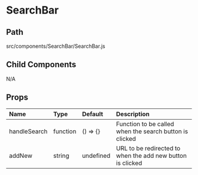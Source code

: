 # SearchBar

## Path
src/components/SearchBar/SearchBar.js

## Child Components
N/A

## Props

| Name | Type | Default   | Description |
|:-----|:-----|:----------|:-----|
| handleSearch | function | () => {}  | Function to be called when the search button is clicked |
| addNew | string | undefined | URL to be redirected to when the add new button is clicked |

